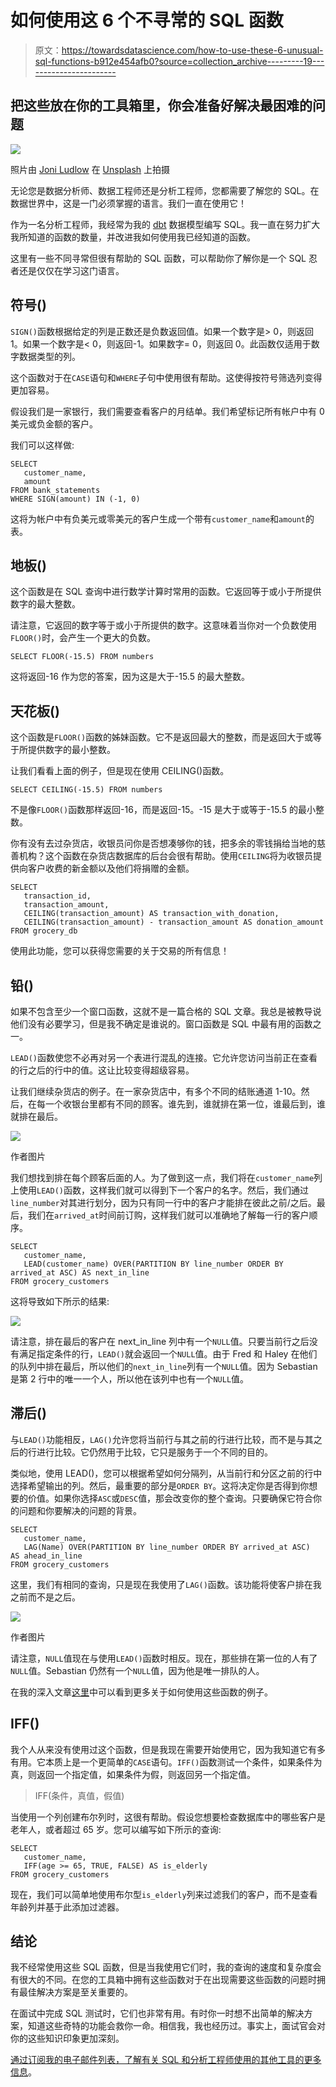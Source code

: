 # 如何使用这 6 个不寻常的 SQL 函数

> 原文：<https://towardsdatascience.com/how-to-use-these-6-unusual-sql-functions-b912e454afb0?source=collection_archive---------19----------------------->

## 把这些放在你的工具箱里，你会准备好解决最困难的问题

![](img/a285075c58cbe4d239f784163fae7858.png)

照片由 [Joni Ludlow](https://unsplash.com/@joniludlow?utm_source=unsplash&utm_medium=referral&utm_content=creditCopyText) 在 [Unsplash](https://unsplash.com/s/photos/unusual?utm_source=unsplash&utm_medium=referral&utm_content=creditCopyText) 上拍摄

无论您是数据分析师、数据工程师还是分析工程师，您都需要了解您的 SQL。在数据世界中，这是一门必须掌握的语言。我们一直在使用它！

作为一名分析工程师，我经常为我的 [dbt](https://www.getdbt.com/) 数据模型编写 SQL。我一直在努力扩大我所知道的函数的数量，并改进我如何使用我已经知道的函数。

这里有一些不同寻常但很有帮助的 SQL 函数，可以帮助你了解你是一个 SQL 忍者还是仅仅在学习这门语言。

## 符号()

`SIGN()`函数根据给定的列是正数还是负数返回值。如果一个数字是> 0，则返回 1。如果一个数字是< 0，则返回-1。如果数字= 0，则返回 0。此函数仅适用于数字数据类型的列。

这个函数对于在`CASE`语句和`WHERE`子句中使用很有帮助。这使得按符号筛选列变得更加容易。

假设我们是一家银行，我们需要查看客户的月结单。我们希望标记所有帐户中有 0 美元或负金额的客户。

我们可以这样做:

```
SELECT
   customer_name,
   amount
FROM bank_statements 
WHERE SIGN(amount) IN (-1, 0)
```

这将为帐户中有负美元或零美元的客户生成一个带有`customer_name`和`amount`的表。

## 地板()

这个函数是在 SQL 查询中进行数学计算时常用的函数。它返回等于或小于所提供数字的最大整数。

请注意，它返回的数字等于或小于所提供的数字。这意味着当你对一个负数使用`FLOOR()`时，会产生一个更大的负数。

```
SELECT FLOOR(-15.5) FROM numbers
```

这将返回-16 作为您的答案，因为这是大于-15.5 的最大整数。

## 天花板()

这个函数是`FLOOR()`函数的姊妹函数。它不是返回最大的整数，而是返回大于或等于所提供数字的最小整数。

让我们看看上面的例子，但是现在使用 CEILING()函数。

```
SELECT CEILING(-15.5) FROM numbers
```

不是像`FLOOR()`函数那样返回-16，而是返回-15。-15 是大于或等于-15.5 的最小整数。

你有没有去过杂货店，收银员问你是否想凑够你的钱，把多余的零钱捐给当地的慈善机构？这个函数在杂货店数据库的后台会很有帮助。使用`CEILING`将为收银员提供向客户收费的新金额以及他们将捐赠的金额。

```
SELECT 
   transaction_id,
   transaction_amount,
   CEILING(transaction_amount) AS transaction_with_donation,
   CEILING(transaction_amount) - transaction_amount AS donation_amount 
FROM grocery_db
```

使用此功能，您可以获得您需要的关于交易的所有信息！

## 铅()

如果不包含至少一个窗口函数，这就不是一篇合格的 SQL 文章。我总是被教导说他们没有必要学习，但是我不确定是谁说的。窗口函数是 SQL 中最有用的函数之一。

`LEAD()`函数使您不必再对另一个表进行混乱的连接。它允许您访问当前正在查看的行之后的行中的值。这让比较变得超级容易。

让我们继续杂货店的例子。在一家杂货店中，有多个不同的结账通道 1-10。然后，在每一个收银台里都有不同的顾客。谁先到，谁就排在第一位，谁最后到，谁就排在最后。

![](img/74bf79a28c149d4a8e7786b097eb0ca0.png)

作者图片

我们想找到排在每个顾客后面的人。为了做到这一点，我们将在`customer_name`列上使用`LEAD()`函数，这样我们就可以得到下一个客户的名字。然后，我们通过`line_number`对其进行划分，因为只有同一行中的客户才能排在彼此之前/之后。最后，我们在`arrived_at`时间前订购，这样我们就可以准确地了解每一行的客户顺序。

```
SELECT 
   customer_name,
   LEAD(customer_name) OVER(PARTITION BY line_number ORDER BY arrived_at ASC) AS next_in_line
FROM grocery_customers
```

这将导致如下所示的结果:

![](img/1c3ecdfa0ae13e005b72f8bf3b73e8fc.png)

请注意，排在最后的客户在 next_in_line 列中有一个`NULL`值。只要当前行之后没有满足指定条件的行，`LEAD()`就会返回一个`NULL`值。由于 Fred 和 Haley 在他们的队列中排在最后，所以他们的`next_in_line`列有一个`NULL`值。因为 Sebastian 是第 2 行中的唯一一个人，所以他在该列中也有一个`NULL`值。

## 滞后()

与`LEAD()`功能相反，`LAG()`允许您将当前行与其之前的行进行比较，而不是与其之后的行进行比较。它仍然用于比较，它只是服务于一个不同的目的。

类似地，使用 LEAD()，您可以根据希望如何分隔列，从当前行和分区之前的行中选择希望输出的列。然后，最重要的部分是`ORDER BY`。这将决定你是否得到你想要的价值。如果你选择`ASC`或`DESC`值，那会改变你的整个查询。只要确保它符合你的问题和你要解决的问题的背景。

```
SELECT 
   customer_name,
   LAG(Name) OVER(PARTITION BY line_number ORDER BY arrived_at ASC)    AS ahead_in_line
FROM grocery_customers
```

这里，我们有相同的查询，只是现在我使用了`LAG()`函数。该功能将使客户排在我之前而不是之后。

![](img/62e665f20f37dd9723536cdbff4bb3cd.png)

作者图片

请注意，`NULL`值现在与使用`LEAD()`函数时相反。现在，那些排在第一位的人有了`NULL`值。Sebastian 仍然有一个`NULL`值，因为他是唯一排队的人。

在我的深入文章[这里](/how-to-use-sql-lead-and-lag-functions-35c0db633c5e?source=your_stories_page----------------------------------------)中可以看到更多关于如何使用这些函数的例子。

## IFF()

我个人从来没有使用过这个函数，但是我现在需要开始使用它，因为我知道它有多有用。它本质上是一个更简单的`CASE`语句。`IFF()`函数测试一个条件，如果条件为真，则返回一个指定值，如果条件为假，则返回另一个指定值。

> IFF(条件，真值，假值)

当使用一个列创建布尔列时，这很有帮助。假设您想要检查数据库中的哪些客户是老年人，或者超过 65 岁。您可以编写如下所示的查询:

```
SELECT 
   customer_name, 
   IFF(age >= 65, TRUE, FALSE) AS is_elderly 
FROM grocery_customers 
```

现在，我们可以简单地使用布尔型`is_elderly`列来过滤我们的客户，而不是查看年龄列并基于此添加过滤器。

## 结论

我不经常使用这些 SQL 函数，但是当我使用它们时，我的查询的速度和复杂度会有很大的不同。在您的工具箱中拥有这些函数对于在出现需要这些函数的问题时拥有最佳解决方案是至关重要的。

在面试中完成 SQL 测试时，它们也非常有用。有时你一时想不出简单的解决方案，知道这些奇特的功能会救你一命。相信我，我也经历过。事实上，面试官会对你的这些知识印象更加深刻。

[通过订阅我的电子邮件列表，了解有关 SQL 和分析工程师使用的其他工具的更多信息](https://mailchi.mp/e04817c8e57e/learn-analytics-engineering)。